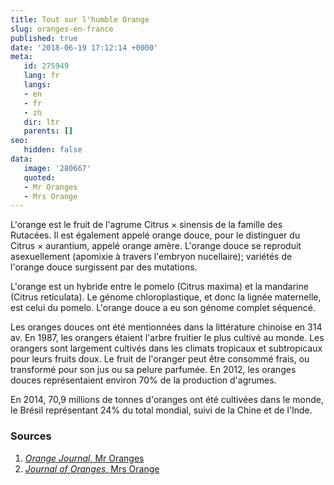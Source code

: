 ```yaml
---
title: Tout sur l'humble Orange
slug: oranges-en-france
published: true
date: '2018-06-19 17:12:14 +0000'
meta:
   id: 275949
   lang: fr
   langs:
   - en
   - fr
   - zh
   dir: ltr
   parents: []
seo:
   hidden: false
data:
   image: '280667'
   quoted:
   - Mr Oranges
   - Mrs Orange
---
```


L\'orange est le fruit de l\'agrume Citrus &times; sinensis de la famille des Rutac&eacute;es. Il est &eacute;galement appel&eacute; orange douce, pour le distinguer du Citrus &times; aurantium, appel&eacute; orange am&egrave;re. L\'orange douce se reproduit asexuellement (apomixie &agrave; travers l\'embryon nucellaire); vari&eacute;t&eacute;s de l\'orange douce surgissent par des mutations.

L\'orange est un hybride entre le pomelo (Citrus maxima) et la mandarine (Citrus reticulata). Le g&eacute;nome chloroplastique, et donc la lign&eacute;e maternelle, est celui du pomelo. L\'orange douce a eu son g&eacute;nome complet s&eacute;quenc&eacute;.

Les oranges douces ont &eacute;t&eacute; mentionn&eacute;es dans la litt&eacute;rature chinoise en 314 av. En 1987, les orangers &eacute;taient l\'arbre fruitier le plus cultiv&eacute; au monde. Les orangers sont largement cultiv&eacute;s dans les climats tropicaux et subtropicaux pour leurs fruits doux. Le fruit de l\'oranger peut &ecirc;tre consomm&eacute; frais, ou transform&eacute; pour son jus ou sa pelure parfum&eacute;e. En 2012, les oranges douces repr&eacute;sentaient environ 70% de la production d\'agrumes.

En 2014, 70,9 millions de tonnes d\'oranges ont &eacute;t&eacute; cultiv&eacute;es dans le monde, le Br&eacute;sil repr&eacute;sentant 24% du total mondial, suivi de la Chine et de l\'Inde.

### Sources

1. [<cite>Orange Journal</cite>, Mr Oranges](http://www.oranges.com)
2. [<cite>Journal of Oranges</cite>, Mrs Orange](http://www.oranges.co.uk)
